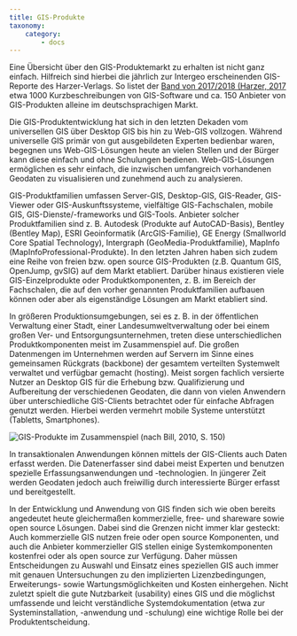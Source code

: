 ```yaml
---
title: GIS-Produkte
taxonomy:
    category:
        - docs
---
```

Eine Übersicht über den GIS-Produktemarkt zu erhalten ist nicht ganz einfach. Hilfreich sind hierbei die jährlich zur Intergeo erscheinenden GIS-Reporte des Harzer-Verlags. So listet der [Band von 2017/2018 (Harzer, 2017](http://https//www.geobranchen.de/images/produkte/GR1718_komplett_19092017_ver01.pdf) etwa 1000 Kurzbeschreibungen von GIS-Software und ca. 150 Anbieter von GIS-Produkten alleine im deutschsprachigen Markt.

Die GIS-Produktentwicklung hat sich in den letzten Dekaden vom universellen GIS über Desktop GIS bis hin zu Web-GIS vollzogen. Während universelle GIS primär von gut ausgebildeten Experten bedienbar waren, begegnen uns Web-GIS-Lösungen heute an vielen Stellen und der Bürger kann diese einfach und ohne Schulungen bedienen. Web-GIS-Lösungen ermöglichen es sehr einfach, die inzwischen umfangreich vorhandenen Geodaten zu visualisieren und zunehmend auch zu analysieren.

GIS-Produktfamilien umfassen Server-GIS, Desktop-GIS, GIS-Reader, GIS-Viewer oder GIS-Auskunftssysteme, vielfältige GIS-Fachschalen, mobile GIS, GIS-Dienste/-frameworks und GIS-Tools. Anbieter solcher Produktfamilien sind z. B. Autodesk (Produkte auf AutoCAD-Basis), Bentley (Bentley Map), ESRI Geoinformatik (ArcGIS-Familie), GE Energy (Smallworld Core Spatial Technology), Intergraph (GeoMedia-Produktfamilie), MapInfo (MapInfoProfessional-Produkte). In den letzten Jahren haben sich zudem eine Reihe von freien bzw. open source GIS-Produkten (z.B. Quantum GIS, OpenJump, gvSIG) auf dem Markt etabliert. Darüber hinaus existieren  viele GIS-Einzelprodukte oder Produktkomponenten, z. B. im Bereich der Fachschalen, die  auf den vorher genannten Produktfamilien aufbauen können oder aber als eigenständige Lösungen am Markt etabliert sind.

In größeren Produktionsumgebungen, sei es z. B. in der öffentlichen Verwaltung einer Stadt, einer Landesumweltverwaltung oder bei einem großen Ver- und Entsorgungsunternehmen, treten diese unterschiedlichen Produktkomponenten meist im Zusammenspiel auf. Die großen Datenmengen im Unternehmen werden auf Servern im Sinne eines gemeinsamen Rückgrats (backbone) der gesamtem verteilten Systemwelt verwaltet und verfügbar gemacht (hosting). Meist sorgen fachlich versierte Nutzer an Desktop GIS für die Erhebung bzw. Qualifizierung und Aufbereitung der verschiedenen Geodaten, die dann von vielen Anwendern über unterschiedliche GIS-Clients betrachtet oder für einfache Abfragen genutzt werden. Hierbei werden vermehrt mobile Systeme unterstützt (Tabletts, Smartphones).

![](GIS22.png?classes=caption "GIS-Produkte im Zusammenspiel (nach Bill, 2010, S. 150)")

In transaktionalen Anwendungen können mittels der GIS-Clients auch Daten erfasst werden. Die Datenerfasser sind dabei meist Experten und benutzen spezielle Erfassungsanwendungen und -technologien. In jüngerer Zeit werden Geodaten jedoch auch freiwillig durch interessierte Bürger erfasst und bereitgestellt.

In der Entwicklung und Anwendung von GIS finden sich wie oben bereits angedeutet heute gleichermaßen kommerzielle, free- und shareware sowie open source Lösungen. Dabei sind die Grenzen nicht immer klar gesteckt: Auch kommerzielle GIS nutzen freie oder open source Komponenten, und auch die Anbieter kommerzieller GIS stellen einige Systemkomponenten kostenfrei oder als open source zur Verfügung. Daher müssen Entscheidungen zu Auswahl und Einsatz eines speziellen GIS auch immer mit genauen Untersuchungen zu den implizierten Lizenzbedingungen, Erweiterungs- sowie Wartungsmöglichkeiten und Kosten einhergehen. Nicht zuletzt spielt die gute Nutzbarkeit (usability) eines GIS und die möglichst umfassende und leicht verständliche Systemdokumentation (etwa zur Systeminstallation, -anwendung und  -schulung) eine wichtige Rolle bei der Produktentscheidung.
